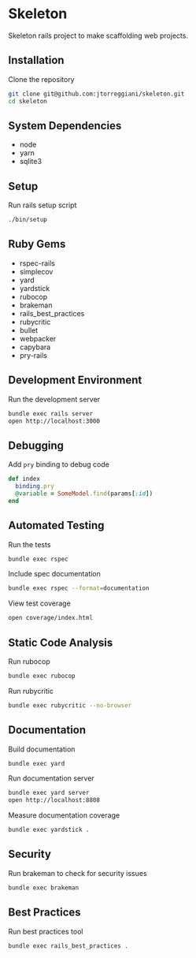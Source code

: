 # Skeleton

Skeleton rails project to make scaffolding web projects.

## Installation

Clone the repository

```sh
git clone git@github.com:jtorreggiani/skeleton.git
cd skeleton
```

## System Dependencies

- node
- yarn
- sqlite3

## Setup

Run rails setup script

```sh
./bin/setup
```

## Ruby Gems

- rspec-rails
- simplecov
- yard
- yardstick
- rubocop
- brakeman
- rails_best_practices
- rubycritic
- bullet
- webpacker
- capybara
- pry-rails

## Development Environment

Run the development server

```sh
bundle exec rails server
open http://localhost:3000
```

## Debugging

Add `pry` binding to debug code

```ruby
def index
  binding.pry
  @variable = SomeModel.find(params[:id])
end
```



## Automated Testing

Run the tests

```sh
bundle exec rspec
```

Include spec documentation

```sh
bundle exec rspec --format=documentation
```

View test coverage

```sh
open coverage/index.html
```

## Static Code Analysis

Run rubocop

```sh
bundle exec rubocop
```

Run rubycritic

```sh
bundle exec rubycritic --no-browser
```

## Documentation

Build documentation

```sh
bundle exec yard
```

Run documentation server

```sh
bundle exec yard server
open http://localhost:8808
```

Measure documentation coverage

```sh
bundle exec yardstick .
```

## Security

Run brakeman to check for security issues

```sh
bundle exec brakeman
```

## Best Practices

Run best practices tool

```sh
bundle exec rails_best_practices .
```
